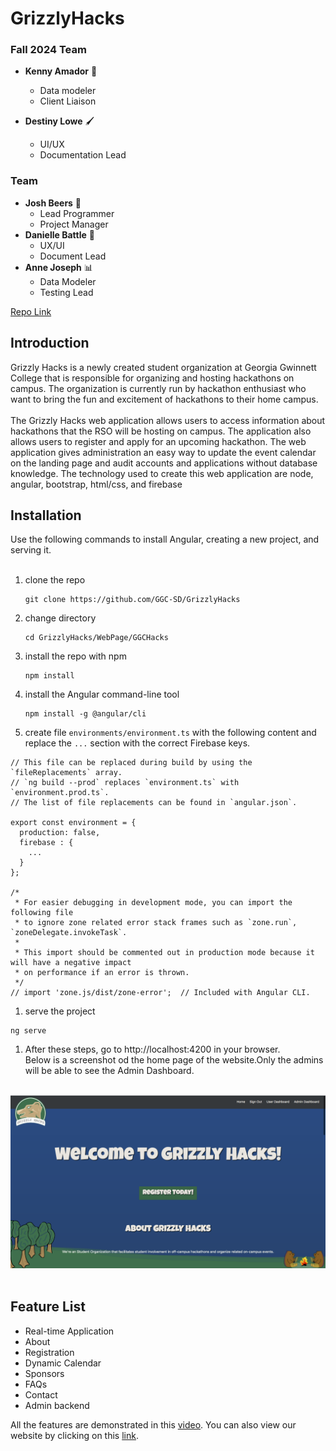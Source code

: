 # GrizzlyHacks

### Fall 2024 Team
* **Kenny Amador** :construction_worker:
  * Data modeler
  * Client Liaison

* **Destiny Lowe** :paintbrush:
  * UI/UX
  * Documentation Lead











### Team
* **Josh Beers** :crown:
  * Lead Programmer
  * Project Manager
* **Danielle Battle** :art:
  * UX/UI 
  * Document Lead
* **Anne Joseph** :bar_chart:
  * Data Modeler
  * Testing Lead

[Repo Link](https://github.com/GGC-SD/GrizzlyHacks)

## Introduction
Grizzly Hacks is a newly created student organization at Georgia Gwinnett College that is responsible for organizing and hosting hackathons on campus. The organization is currently run by hackathon enthusiast who want to bring the fun and excitement of hackathons to their home campus. <br /><br />
The Grizzly Hacks web application allows users to access information about hackathons that the RSO will be hosting on campus. The application also allows users to register and apply for an upcoming hackathon. The web application gives administration an easy way to update the event calendar on the landing page and audit accounts and applications without database knowledge. The technology used to create this web application are node, angular, bootstrap, html/css, and firebase

## Installation
Use the following commands to install Angular, creating a new project, and serving it. <br /><br />

1. clone the repo
    ```
    git clone https://github.com/GGC-SD/GrizzlyHacks
    ```
1. change directory
    ```
    cd GrizzlyHacks/WebPage/GGCHacks
    ```
1. install the repo with npm
    ```
    npm install
    ```
1. install the Angular command-line tool
    ```
    npm install -g @angular/cli
    ```
1. create file `environments/environment.ts` with the following content and replace the `...` section with the correct Firebase keys.
```
// This file can be replaced during build by using the `fileReplacements` array.
// `ng build --prod` replaces `environment.ts` with `environment.prod.ts`.
// The list of file replacements can be found in `angular.json`.

export const environment = {
  production: false,
  firebase : {
    ...
  }
};

/*
 * For easier debugging in development mode, you can import the following file
 * to ignore zone related error stack frames such as `zone.run`, `zoneDelegate.invokeTask`.
 *
 * This import should be commented out in production mode because it will have a negative impact
 * on performance if an error is thrown.
 */
// import 'zone.js/dist/zone-error';  // Included with Angular CLI.
```
1. serve the project
```
ng serve
```
1. After these steps, go to http://localhost:4200 in your browser.<br />Below is a screenshot od the home page of the website.Only the admins will be able to see the Admin Dashboard.<br /><br />
 
 ![](Documentation/WebPage.png)<br /><br />
 
 ## Feature List
 
 * Real-time Application
 * About
 * Registration
 * Dynamic Calendar
 * Sponsors
 * FAQs
 * Contact
 * Admin backend
 
 All the features are demonstrated in this [video](https://www.youtube.com/watch?v=1dRrcsm5qKo).
 You can also view our website by clicking on this [link](https://grizzly-hacks.web.app).
 
